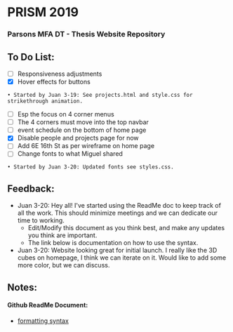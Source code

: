 # PRISM 2019
### Parsons MFA DT - Thesis Website Repository

## To Do List:

- [ ] Responsiveness adjustments
- [x] Hover effects for buttons
```
• Started by Juan 3-19: See projects.html and style.css for strikethrough animation.
```
- [ ] Esp the focus on 4 corner menus
- [ ] The 4 corners must move into the top navbar
- [ ] event schedule on the bottom of home page
- [x] Disable people and projects page for now
- [ ] Add 6E 16th St as per wireframe on home page
- [ ] Change fonts to what Miguel shared
```
• Started by Juan 3-20: Updated fonts see styles.css.
```

## Feedback:
- Juan 3-20: Hey all! I've started using the ReadMe doc to keep track of all the work. This should minimize meetings and we can dedicate our time to working.
  - Edit/Modify this document as you think best, and make any updates you think are important.
  - The link below is documentation on how to use the syntax.
- Juan 3-20: Website looking great for initial launch. I really like the 3D cubes on homepage, I think we can iterate on it. Would like to add some more color, but we can discuss.

## Notes:

#### Github ReadMe Document:
- [formatting syntax](https://help.github.com/en/articles/basic-writing-and-formatting-syntax)


